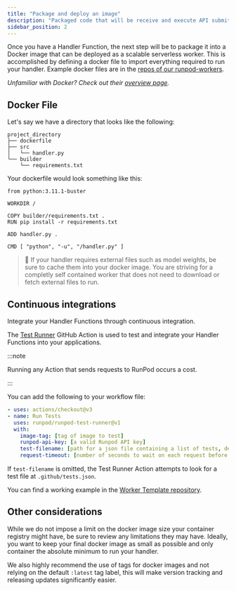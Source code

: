 ```yaml
---
title: "Package and deploy an image"
description: "Packaged code that will be receive and execute API submitted requests."
sidebar_position: 2
---
```


Once you have a Handler Function, the next step will be to package it into a Docker image that can be deployed as a scalable serverless worker. This is accomplished by defining a docker file to import everything required to run your handler. Example docker files are in the [repos of our runpod-workers](https://github.com/orgs/runpod-workers/repositories).

_Unfamiliar with Docker? Check out their [overview page](https://docs.docker.com/get-started/overview/)._

## Docker File

Let's say we have a directory that looks like the following:

```
project_directory
├── dockerfile
├── src
│   └── handler.py
└── builder
    └── requirements.txt
```

Your dockerfile would look something like this:

```Text Docker
from python:3.11.1-buster

WORKDIR /

COPY builder/requirements.txt .
RUN pip install -r requirements.txt

ADD handler.py .

CMD [ "python", "-u", "/handler.py" ]
```

> 🚧 If your handler requires external files such as model weights, be sure to cache them into your docker image. You are striving for a completly self contained worker that does not need to download or fetch external files to run.
>
## Continuous integrations

Integrate your Handler Functions through continuous integration.

The [Test Runner](https://github.com/runpod/test-runner) GitHub Action is used to test and integrate your Handler Functions into your applications.

:::note

Running any Action that sends requests to RunPod occurs a cost.

:::

You can add the following to your workflow file:

```yaml
- uses: actions/checkout@v3
- name: Run Tests
  uses: runpod/runpod-test-runner@v1
  with:
    image-tag: [tag of image to test]
    runpod-api-key: [a valid Runpod API key]
    test-filename: [path for a json file containing a list of tests, defaults to .github/tests.json]
    request-timeout: [number of seconds to wait on each request before timing out, defaults to 300]
```

If `test-filename` is omitted, the Test Runner Action attempts to look for a test file at `.github/tests.json`.

You can find a working example in the [Worker Template repository](https://github.com/runpod-workers/worker-template/tree/main/.github).


## Other considerations

While we do not impose a limit on the docker image size your container registry might have, be sure to review any limitations they may have. Ideally, you want to keep your final docker image as small as possible and only container the absolute minimum to run your handler.

We also highly recommend the use of tags for docker images and not relying on the default `:latest` tag label, this will make version tracking and releasing updates significantly easier.
